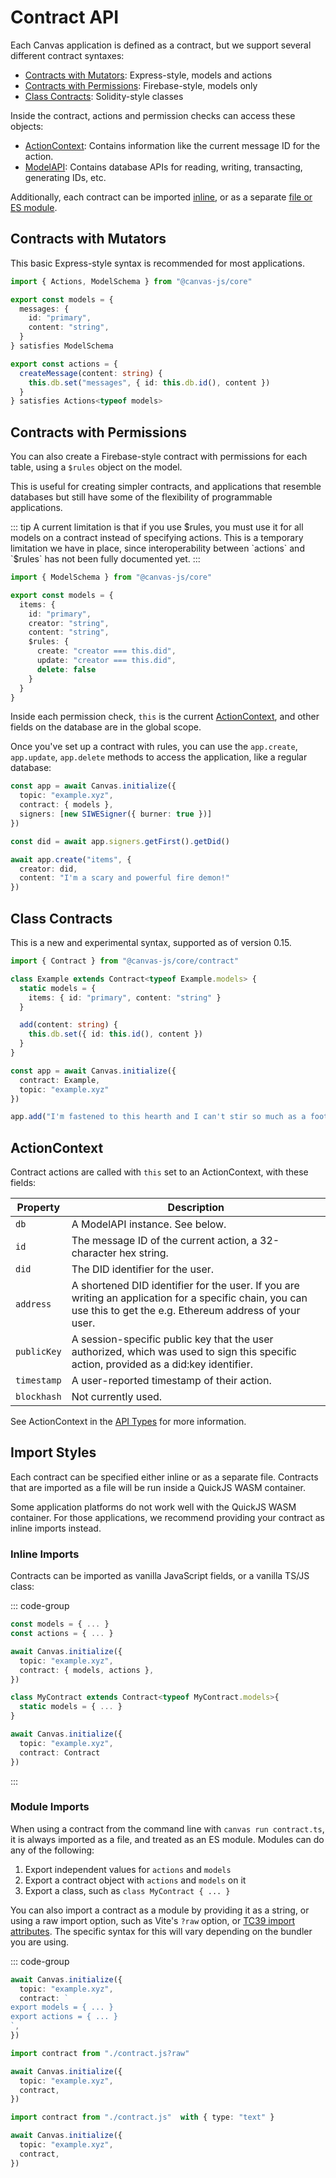 # Contract API

Each Canvas application is defined as a contract, but we support several different contract syntaxes:

* [Contracts with Mutators](#contracts-with-mutators): Express-style, models and actions
* [Contracts with Permissions](#contracts-with-permissions): Firebase-style, models only
* [Class Contracts](#class-contracts): Solidity-style classes

Inside the contract, actions and permission checks can access these objects:

* [ActionContext](#actioncontext): Contains information like the current message ID for the action.
* [ModelAPI](./model.md#modelapi): Contains database APIs for reading, writing, transacting, generating IDs, etc.

Additionally, each contract can be imported [inline](#inline-imports), or as a separate [file or ES module](#module-imports).

## Contracts with Mutators

This basic Express-style syntax is recommended for most applications.

```ts
import { Actions, ModelSchema } from "@canvas-js/core"

export const models = {
  messages: {
    id: "primary",
    content: "string",
  }
} satisfies ModelSchema

export const actions = {
  createMessage(content: string) {
    this.db.set("messages", { id: this.db.id(), content })
  }
} satisfies Actions<typeof models>
```

## Contracts with Permissions

You can also create a Firebase-style contract with permissions for each table, using a `$rules` object on the model.

This is useful for creating simpler contracts, and applications that resemble databases but still have some of the flexibility of programmable applications.

::: tip
A current limitation is that if you use $rules, you must use it for all models on a contract instead of specifying actions. This is a temporary limitation we have in place, since interoperability between `actions` and `$rules` has not been fully documented yet.
:::

```ts
import { ModelSchema } from "@canvas-js/core"

export const models = {
  items: {
    id: "primary",
    creator: "string",
    content: "string",
    $rules: {
      create: "creator === this.did",
      update: "creator === this.did",
      delete: false
    }
  }
}
```

Inside each permission check, `this` is the current [ActionContext](#actioncontext), and other fields on the database are in the global scope.

Once you've set up a contract with rules, you can use the `app.create`, `app.update`, `app.delete` methods to access the application, like a regular database:

```ts
const app = await Canvas.initialize({
  topic: "example.xyz",
  contract: { models },
  signers: [new SIWESigner({ burner: true })]
})

const did = await app.signers.getFirst().getDid()

await app.create("items", {
  creator: did,
  content: "I'm a scary and powerful fire demon!"
})
```

## Class Contracts

This is a new and experimental syntax, supported as of version 0.15.

```ts
import { Contract } from "@canvas-js/core/contract"

class Example extends Contract<typeof Example.models> {
  static models = {
    items: { id: "primary", content: "string" }
  }

  add(content: string) {
    this.db.set({ id: this.id(), content })
  }
}

const app = await Canvas.initialize({
  contract: Example,
  topic: "example.xyz"
})

app.add("I'm fastened to this hearth and I can't stir so much as a foot away.")
```

## ActionContext

Contract actions are called with `this` set to an ActionContext, with these fields:

| Property | Description |
|----------|-------------|
| `db` | A ModelAPI instance. See below. |
| `id` | The message ID of the current action, a 32-character hex string. |
| `did` | The DID identifier for the user. |
| `address` | A shortened DID identifier for the user. If you are writing an application for a specific chain, you can use this to get the e.g. Ethereum address of your user. |
| `publicKey` | A session-specific public key that the user authorized, which was used to sign this specific action, provided as a did:key identifier. |
| `timestamp` | A user-reported timestamp of their action. |
| `blockhash` | Not currently used. |

See ActionContext in the [API Types](../api/core.md#api) for more information.

## Import Styles

Each contract can be specified either inline or as a separate file. Contracts that are imported as a file will be run inside a QuickJS WASM container.

Some application platforms do not work well with the QuickJS WASM container. For those applications, we recommend providing your contract as inline imports instead.

### Inline Imports

Contracts can be imported as vanilla JavaScript fields, or a vanilla TS/JS class:

::: code-group

```ts [Function Contract]
const models = { ... }
const actions = { ... }

await Canvas.initialize({
  topic: "example.xyz",
  contract: { models, actions },
})
```

```ts [Class Contract]
class MyContract extends Contract<typeof MyContract.models>{
  static models = { ... }
}

await Canvas.initialize({
  topic: "example.xyz",
  contract: Contract
})
```

:::

### Module Imports

When using a contract from the command line with `canvas run contract.ts`, it is always imported as a file, and treated as an ES module. Modules can do any of the following:

1. Export independent values for `actions` and `models`
2. Export a contract object with `actions` and `models` on it
3. Export a class, such as `class MyContract { ... }`

You can also import a contract as a module by providing it as a string, or using a raw import option, such as Vite's `?raw` option, or [TC39 import attributes](https://github.com/tc39/proposal-import-attributes?tab=readme-ov-file#import-attributes). The specific syntax for this will vary depending on the bundler you are using.

::: code-group

```ts [Inline String]
await Canvas.initialize({
  topic: "example.xyz",
  contract: `
export models = { ... }
export actions = { ... }
`,
})
```

```ts [Inline with Vite]
import contract from "./contract.js?raw"

await Canvas.initialize({
  topic: "example.xyz",
  contract,
})
```

```ts [Inline with Import Attributes]
import contract from "./contract.js"  with { type: "text" }

await Canvas.initialize({
  topic: "example.xyz",
  contract,
})
```
